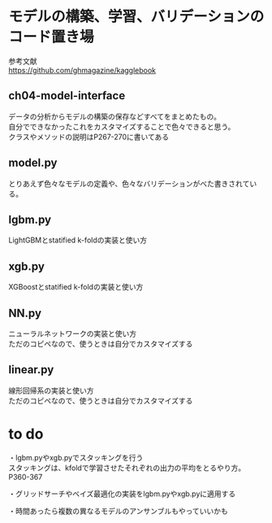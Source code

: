 # モデルの構築、学習、バリデーションのコード置き場  
参考文献  
https://github.com/ghmagazine/kagglebook  
  
## ch04-model-interface  
データの分析からモデルの構築の保存などすべてをまとめたもの。  
自分でできなかったこれをカスタマイズすることで色々できると思う。  
クラスやメソッドの説明はP267-270に書いてある  
  
## model.py  
とりあえず色々なモデルの定義や、色々なバリデーションがべた書きされている。  
  
## lgbm.py  
LightGBMとstatified k-foldの実装と使い方  
  
## xgb.py  
XGBoostとstatified k-foldの実装と使い方  

## NN.py  
ニューラルネットワークの実装と使い方  
ただのコピペなので、使うときは自分でカスタマイズする  
  
## linear.py  
線形回帰系の実装と使い方  
ただのコピペなので、使うときは自分でカスタマイズする  
  
# to do  
・lgbm.pyやxgb.pyでスタッキングを行う  
スタッキングは、kfoldで学習させたそれぞれの出力の平均をとるやり方。P360-367  
  
・グリッドサーチやベイズ最適化の実装をlgbm.pyやxgb.pyに適用する  
  
・時間あったら複数の異なるモデルのアンサンブルもやっていいかも  
